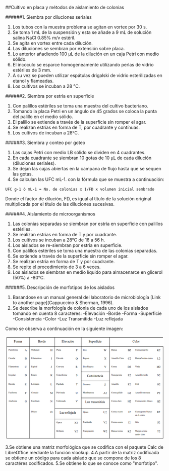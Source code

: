 ##Cultivo en placa y métodos de aislamiento de colonias

######1. Siembra por diluciones seriales

1. Los tubos con la muestra problema se agitan en vortex por 30 s.
2. Se toma 1 mL de la suspensión y esta se añade a 9 mL de solución salina NaCl 0.85% m/v estéril.
3. Se agita en vortex entre cada dilución.
4. Las diluciones se sembran por extensión sobre placa.
5. Lo anterior añadiendo 100 μL de la dilución en un caja Petri con medio sólido.
6. El incoculo se esparce homogeneamente utilizando perlas de vidrio estériles de 3 mm.
7. A su vez se pueden utilizar espátulas drigalski de vidrio esterilizadas en etanol y flameadas.
8. Los cultivos se incuban a 28 °C.

######2. Siembra por estría en superficie

1. Con palillos estériles se toma una muestra del cultivo bacteriano.
2. Tomando la placa Petri en un ángulo de 45 grados se coloca la punta del palillo en el medio sólido.
3. El palillo se extiende a través de la superficie sin romper el agar.
4. Se realizan estrías en forma de T, por cuadrante y contínuas.
5. Los cultivos de incuban a 28°C.


######3. Siembra y conteo por goteo

1. Las cajas Petri con medio LB sólido se dividen en 4 cuadrantes.
2. En cada cuadrante se siembran 10 gotas de 10 μL de cada dilución (diluciones seriales).
3. Se dejan las cajas abiertas en la campana de flujo hasta que se sequen las gotas.
4. Se calculan las UFC mL-1. con la fórmula que se muestra a continuación:
```
UFC g-1 ó mL-1 = No. de colonias x 1/FD x volumen inicial sembrado
```
Donde el factor de dilución, FD, es igual al título de la solución original multiplicada por el título de las diluciones sucesivas.

######4. Aislamiento de microorganismos

1. Las colonias separadas se siembran por estría en superficie con palillos estériles.
2. Se realizan estrias en forma de T y por cuadrante.
3. Los cultivos se incuban a 28°C de 16 a 56 h.
4. Los aislados se re-siembran por estria en superficie.
5. Con palillos estériles se toma una muestra de las colonias separadas.
6. Se extiende a través de la superficie sin romper el agar.
7. Se realizan estria en forma de T y por cuadrante.
8. Se repite el procedimiento de 3 a 6 veces.
9. Los aislados se siembran en medio líquido para almacenarce en glicerol (50%) a -80°C.


######5. Descripción de morfotipos de los aislados

1. Basandose en un manual general del laboratorio de microbiología [Link to another page](Cappuccino & Sherman, 1996).
2. Se describe la morfología de colonia de cada uno de los aislados tomando en cuenta 8 caracteres: 
-Elevación
-Borde
-Forma
-Superficie
-Consistencia
-Color
-Luz Transmitida
-Luz reflejada

Como se observa a continuación en la siguiente imagen:

![Octocat](Aislamiento.png)

3.Se obtiene una matriz morfológica que se codifica con el paquete Calc de LibreOffice mediante la función vlookup.
4.A partir de la matriz codificada se obtiene un código para cada aislado que se compone de los 8 caractéres codificados.
5.Se obtiene lo que se conoce como "morfotipo".

